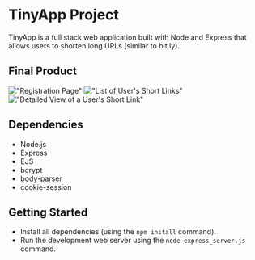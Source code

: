 # TinyApp Project

TinyApp is a full stack web application built with Node and Express that allows users to shorten long URLs (similar to bit.ly).

## Final Product

!["Registration Page"](docs/)
!["List of User's Short Links"](#)
!["Detailed View of a User's Short Link"](#)

## Dependencies

- Node.js
- Express
- EJS
- bcrypt
- body-parser
- cookie-session

## Getting Started

- Install all dependencies (using the `npm install` command).
- Run the development web server using the `node express_server.js` command.